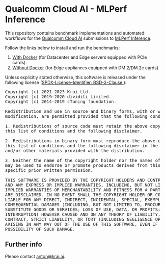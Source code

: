 # Qualcomm Cloud AI - MLPerf Inference

This repository contains benchmark implementations and automated workflows for
the [Qualcomm Cloud AI](https://www.qualcomm.com/products/cloud-artificial-intelligence)
submissions to [MLPerf Inference](https://mlcommons.org/en/groups/inference/).

Follow the links below to install and run the benchmarks:
1. [With Docker](docker/README.md) (for Datacenter and Edge servers equipped with PCIe cards).
2. [Without Docker](program/README.md) (for Edge appliances equipped with DM.2/DM.2e cards).

Unless explicitly stated otherwise, this software is released under the following license
([SPDX-License-Identifier: BSD-3-Clause.](https://spdx.org/licenses/BSD-3-Clause.html)):

<pre>
Copyright (c) 2021-2023 Krai Ltd.
Copyright (c) 2019-2020 dividiti Limited.
Copyright (c) 2014-2019 cTuning foundation.

Redistribution and use in source and binary forms, with or without
modification, are permitted provided that the following conditions are met:

1. Redistributions of source code must retain the above copyright notice,
this list of conditions and the following disclaimer.

2. Redistributions in binary form must reproduce the above copyright notice,
this list of conditions and the following disclaimer in the documentation
and/or other materials provided with the distribution.

3. Neither the name of the copyright holder nor the names of its contributors
may be used to endorse or promote products derived from this software without
specific prior written permission.

THIS SOFTWARE IS PROVIDED BY THE COPYRIGHT HOLDERS AND CONTRIBUTORS "AS IS"
AND ANY EXPRESS OR IMPLIED WARRANTIES, INCLUDING, BUT NOT LIMITED TO, THE
IMPLIED WARRANTIES OF MERCHANTABILITY AND FITNESS FOR A PARTICULAR PURPOSE
ARE DISCLAIMED. IN NO EVENT SHALL THE COPYRIGHT HOLDER OR CONTRIBUTORS BE
LIABLE FOR ANY DIRECT, INDIRECT, INCIDENTAL, SPECIAL, EXEMPLARY, OR
CONSEQUENTIAL DAMAGES (INCLUDING, BUT NOT LIMITED TO, PROCUREMENT OF
SUBSTITUTE GOODS OR SERVICES; LOSS OF USE, DATA, OR PROFITS; OR BUSINESS
INTERRUPTION) HOWEVER CAUSED AND ON ANY THEORY OF LIABILITY, WHETHER IN
CONTRACT, STRICT LIABILITY, OR TORT (INCLUDING NEGLIGENCE OR OTHERWISE)
ARISING IN ANY WAY OUT OF THE USE OF THIS SOFTWARE, EVEN IF ADVISED OF THE
POSSIBILITY OF SUCH DAMAGE.
</pre>

## Further info

Please contact anton@krai.ai.